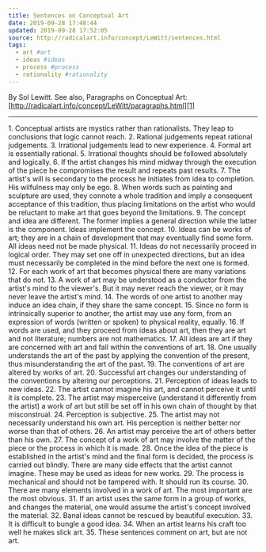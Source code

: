 ```yaml
---
title: Sentences on Conceptual Art
date: 2019-09-28 17:48:44
updated: 2019-09-28 17:52:05
source: http://radicalart.info/concept/LeWitt/sentences.html
tags:
  - art #art
  - ideas #ideas
  - process #process
  - rationality #rationality
---
```

By Sol Lewitt. See also, Paragraphs on Conceptual Art: [http://radicalart.info/concept/LeWitt/paragraphs.html][1]

* * *

1\. Conceptual artists are mystics rather than rationalists. They leap to conclusions that logic cannot reach.
2\. Rational judgements repeat rational judgements.
3\. Irrational judgements lead to new experience.
4\. Formal art is essentially rational.
5\. Irrational thoughts should be followed absolutely and logically.
6\. If the artist changes his mind midway through the execution of the piece he compromises the result and repeats past results.
7\. The artist's will is secondary to the process he initiates from idea to completion. His wilfulness may only be ego.
8\. When words such as painting and sculpture are used, they connote a whole tradition and imply a consequent acceptance of this tradition, thus placing limitations on the artist who would be reluctant to make art that goes beyond the limitations.
9\. The concept and idea are different. The former implies a general direction while the latter is the component. Ideas implement the concept.
10\. Ideas can be works of art; they are in a chain of development that may eventually find some form. All ideas need not be made physical.
11\. Ideas do not necessarily proceed in logical order. They may set one off in unexpected directions, but an idea must necessarily be completed in the mind before the next one is formed.
12\. For each work of art that becomes physical there are many variations that do not.
13\. A work of art may be understood as a conductor from the artist's mind to the viewer's. But it may never reach the viewer, or it may never leave the artist's mind.
14\. The words of one artist to another may induce an idea chain, if they share the same concept.
15\. Since no form is intrinsically superior to another, the artist may use any form, from an expression of words (written or spoken) to physical reality, equally.
16\. If words are used, and they proceed from ideas about art, then they are art and not literature; numbers are not mathematics.
17\. All ideas are art if they are concerned with art and fall within the conventions of art.
18\. One usually understands the art of the past by applying the convention of the present, thus misunderstanding the art of the past.
19\. The conventions of art are altered by works of art.
20\. Successful art changes our understanding of the conventions by altering our perceptions.
21\. Perception of ideas leads to new ideas.
22\. The artist cannot imagine his art, and cannot perceive it until it is complete.
23\. The artist may misperceive (understand it differently from the artist) a work of art but still be set off in his own chain of thought by that misconstrual.
24\. Perception is subjective.
25\. The artist may not necessarily understand his own art. His perception is neither better nor worse than that of others.
26\. An artist may perceive the art of others better than his own.
27\. The concept of a work of art may involve the matter of the piece or the process in which it is made.
28\. Once the idea of the piece is established in the artist's mind and the final form is decided, the process is carried out blindly. There are many side effects that the artist cannot imagine. These may be used as ideas for new works.
29\. The process is mechanical and should not be tampered with. It should run its course.
30\. There are many elements involved in a work of art. The most important are the most obvious.
31\. If an artist uses the same form in a group of works, and changes the material, one would assume the artist's concept involved the material.
32\. Banal ideas cannot be rescued by beautiful execution.
33\. It is difficult to bungle a good idea.
34\. When an artist learns his craft too well he makes slick art.
35\. These sentences comment on art, but are not art.

[1]: http://radicalart.info/concept/LeWitt/paragraphs.html